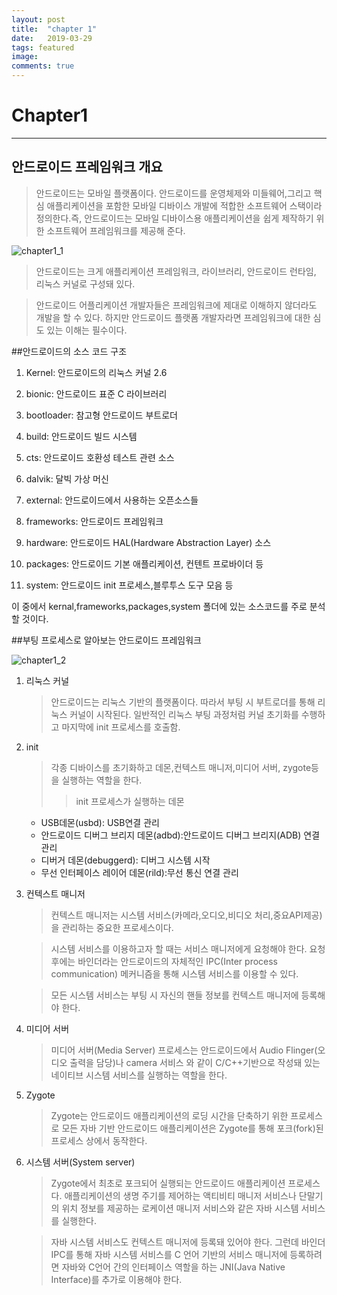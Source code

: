 ```yaml
---
layout: post
title:  "chapter 1"
date:   2019-03-29
tags: featured
image:
comments: true
---
```

Chapter1
==========================================
***
## 안드로이드 프레임워크 개요
>안드로이드는 모바일 플랫폼이다.
안드로이드를 운영체제와 미들웨어,그리고 핵심 애플리케이션을 포함한 모바일 디바이스 개발에 적합한 소프트웨어 스택이라 정의한다.즉, 안드로이드는 모바일 디바이스용 애플리케이션을 쉽게 제작하기 위한 소프트웨어 프레임워크를 제공해 준다.

![chapter1_1](https://user-images.githubusercontent.com/38609712/55949283-358ba880-5c8d-11e9-9341-ad8da6992985.jpg)

>안드로이드는 크게 애플리케이션 프레임워크, 라이브러리, 안드로이드 런타임, 리눅스 커널로 구성돼 있다.

>안드로이드 어플리케이션 개발자들은 프레임워크에 제대로 이해하지 않더라도 개발을 할 수 있다.
하지만 안드로이드 플랫폼 개발자라면 프레임워크에 대한 심도 있는 이해는 필수이다.

##안드로이드의 소스 코드 구조

1. Kernel: 안드로이드의 리눅스 커널 2.6

2. bionic: 안드로이드 표준 C 라이브러리

3. bootloader: 참고형 안드로이드 부트로더

4. build: 안드로이드 빌드 시스템

5. cts: 안드로이드 호환성 테스트 관련 소스

6. dalvik: 달빅 가상 머신

7. external: 안드로이드에서 사용하는 오픈소스들

8. frameworks: 안드로이드 프레임워크

9. hardware: 안드로이드 HAL(Hardware Abstraction Layer) 소스

10. packages: 안드로이드 기본 애플리케이션, 컨텐트 프로바이더 등

11. system: 안드로이드 init 프로세스,블루투스 도구 모음 등

이 중에서 kernal,frameworks,packages,system 폴더에 있는 소스코드를 주로 분석할 것이다.

##부팅 프로세스로 알아보는 안드로이드 프레임워크

![chapter1_2](https://user-images.githubusercontent.com/38609712/55950099-15f57f80-5c8f-11e9-9f09-eaf357689a6a.jpg)


1. 리눅스 커널
   >안드로이드는 리눅스 기반의 플랫폼이다. 따라서 부팅 시 부트로더를 통해 리눅스 커널이 시작된다. 일반적인 리눅스 부팅 과정처럼 커널 초기화를 수행하고 마지막에 init 프로세스를 호출함.
2. init
   >각종 디바이스를 초기화하고 데몬,컨텍스트 매니저,미디어 서버, zygote등을 실행하는 역할을 한다.
   >>init 프로세스가 실행하는 데몬
   - USB데몬(usbd): USB연결 관리
   - 안드로이드 디버그 브리지 데몬(adbd):안드로이드 디버그 브리지(ADB) 연결 관리
   - 디버거 데몬(debuggerd): 디버그 시스템 시작
   - 무선 인터페이스 레이어 데몬(rild):무선 통신 연결 관리
3. 컨텍스트 매니저
   >컨텍스트 매니저는 시스템 서비스(카메라,오디오,비디오 처리,중요API제공)을 관리하는 중요한 프로세스이다.

   >시스템 서비스를 이용하고자 할 때는 서비스 매니저에게 요청해야 한다. 요청 후에는 바인더라는 안드로이드의 자체적인 IPC(Inter process communication) 메커니즘을 통해 시스템 서비스를 이용할 수 있다.
   
   >모든 시스템 서비스는 부팅 시 자신의 핸들 정보를 컨텍스트 매니저에 등록해야 한다.

4. 미디어 서버
   >미디어 서버(Media Server) 프로세스는 안드로이드에서 Audio Flinger(오디오 출력을 담당)나 camera 서비스 와 같이 C/C++기반으로 작성돼 있는 네이티브 시스템 서비스를 실행하는 역할을 한다.

5. Zygote
   >Zygote는 안드로이드 애플리케이션의 로딩 시간을 단축하기 위한 프로세스로 모든 자바 기반 안드로이드 애플리케이션은 Zygote를 통해 포크(fork)된 프로세스 상에서 동작한다.

6. 시스템 서버(System server)
   >Zygote에서 최초로 포크되어 실행되는 안드로이드 애플리케이션 프로세스다. 애플리케이션의 생명 주기를 제어하는 액티비티 매니저 서비스나 단말기의 위치 정보를 제공하는 로케이션 매니저 서비스와 같은 자바 시스템 서비스를 실행한다.

   >자바 시스템 서비스도 컨텍스트 매니저에 등록돼 있어야 한다. 그런데 바인더 IPC를 통해 자바 시스템 서비스를 C 언어 기반의 서비스 매니저에 등록하려면 자바와 C언어 간의 인터페이스 역할을 하는 JNI(Java Native Interface)를 추가로 이용해야 한다.
